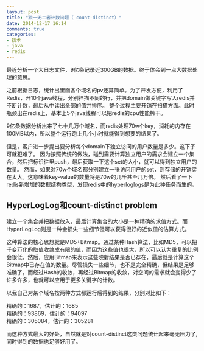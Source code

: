 ```yaml
---
layout: post
title: "独一无二者计数问题（ count-distinct）"
date: 2014-12-17 16:14
comments: true
categories: 
- 技术
- java 
- redis
---
```


最近分析一个大日志文件，9亿条记录近300GB的数据。终于体会到一点大数据处理的意思。

之前根据日志，统计出里面各个域名的pv还算简单。为了开发方便，利用了Redis，开10个java线程，分别扫描不同的行，并把domain做关键字写入redis并不断计数，最后从中读出全部的值并排序。
整个过程主要开销在扫描方面。此时瓶颈出在redis上，基本上5个java线程可以把redis的cpu性能榨干。

9亿条数据分析出来了七十几万个域名，而redis处理70w个key，消耗的内存在100MB以内，所以整个运行跑上几个小时就能得到想要的结果了。

但是，客户进一步提出要分析每个domain下独立访问的用户数量是多少。这下子可就犯难了。
因为按照传统的做法，碰到需要计算独立用户的需求会建立一个集合，然后把标识往里push，最后获取一下这个set的大小，就可以得到独立用户的数量。
然而，如果对70w个域名都分别建立一张访问用户的set，则存储的开销实在太大。这意味着key-value的数量将是70w的几千甚至几万倍。
然后看了一下redis新增加的数据结构类型，发现redis中的hyperloglogs是为此种任务而生的。

## HyperLogLog和count-distinct problem

建立一个集合并把数据放入，最后计算集合的大小是一种精确的求值方式。而HyperLogLog则是一种会损失一些细节但可以获得很好的近似值的估算方式。

这种算法的核心思想就是MD5+Bitmap。通过某种Hash算法，比如MD5，可以把千变万化的取值收敛成有限的值，而因为这些值也很大，所以可以认为重复的比例会很低。然后，应用Bitmap来表示这些映射结果是否已存在，最后就是计算这个Bitmap中已存在值的数量。尽管损失一些细节，也不是完全精确，但结果是足够准确了。而经过Hash的收敛，再经过Bitmap的收敛，对空间的需求就会变得少了许多许多，也就可以应用于更多关键字的计数。

以我自己对某个域名按两种方式都运行后得到的结果，分别对比如下：

精确的：1687，估计的：1685  
精确的：93869，估计的：94097  
精确的：305084，估计的：305281  


而这种方式最大的好处，自然就是对count-distinct这类问题统计起来毫无压力了,同时得到的数据也足够好用了。
